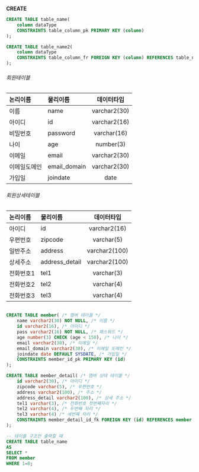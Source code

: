 **CREATE**

```sql
CREATE TABLE table_name(
	column dataType
	CONSTRAINTS table_column_pk PRIMARY KEY (column)
);

CREATE TABLE table_name2(
	column dataType
	CONSTRAINTS table_column_fr FOREIGN KEY (column) REFERENCES table_name (cloumn)
);
```
###### 회원테이블

|논리이름|물리이름|데이터타입|
|:-------|:-------|:--------:|
|이름|name|varchar2(30)|
|아이디|id|varchar2(16)|
|비밀번호|password|varchar(16)|
|나이|age|number(3)|
|이메일|email|varchar2(30)|
|이메일도메인|email_domain|varchar2(30)|
|가입일|joindate|date|

###### 회원상세테이블

|논리이름|물리이름|데이터타입|
|:-------|:-------|:--------:|
|아이디|id|varchar2(16)|
|우편번호|zipcode|varchar(5)|
|일반주소|address|varchar2(100)|
|상세주소|address_detail|varchar2(100)|
|전화번호1|tel1|varchar(3)|
|전화번호2|tel2|varchar(4)|
|전화번호3|tel3|varchar(4)|

```sql

CREATE TABLE member( /* 멤버 테이블 */
	name varchar2(30) NOT NULL, /* 이름 */
	id varchar2(16), /* 아이디 */
	pass varchar2(16) NOT NULL, /* 패스워드 */
	age number(3) CHECK (age < 150), /* 나이 */
	email varchar2(30), /* 이메일 */
	email_domain varchar2(30), /* 이메일 도메인 */
	joindate date DEFAULT SYSDATE, /* 가입일 */
	CONSTRAINTS member_id_pk PRIMARY KEY (id)
);

CREATE TABLE member_detail( /* 멤버 상태 테이블 */
	id varchar2(30), /* 아이디 */
	zipcode varchar(5), /* 우편번호 */
	address varchar2(100), /* 주소 */
	address_detail varchar2(100), /* 상세 주소 */
	tel1 varchar(3), /* 전화번호 첫번째자리 */
	tel2 varchar(4), /* 두번째 자리 */
	tel3 varchar(4) /* 세번째 자리 */
	CONSTRAINTS member_detail_id_fk FOREIGN KEY (id) REFERENCES member (id)
);

-- 테이블 구조만 출력할 때
CREATE TABLE table_name 
AS
SELECT *
FROM member
WHERE 1=0;

```



